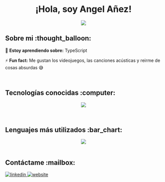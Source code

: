 <h1 align="center">¡Hola, soy Angel Añez!  </h1>
<p align="center">
  <a href="https://github.com/DenverCoder1/readme-typing-svg"><img src="https://readme-typing-svg.herokuapp.com?font=Time+New+Roman&color=%43C8BE25&size=25&center=true&vCenter=true&width=600&height=60&lines=Ingeniero+de+Sistemas;Curioso+por+Naturaleza;Programador+Apasionado"></a>
</p>
<h2>Sobre mi :thought_balloon: </h2>
<!--Intro start-->

<p align="left">

🌱 **Estoy aprendiendo sobre:** TypeScript

⚡ **Fun fact:** Me gustan los videojuegos, las canciones acústicas y reirme de cosas absurdas :sweat_smile:
<!--Intro end-->
  </p>
<br>
<h2 >Tecnologías conocidas :computer: </h2>
<!--tech stack icons-->
<p align="center">
  <a href="https://skillicons.dev">
    <img src="https://skillicons.dev/icons?i=html,css,javascript,bootstrap,php,python,bash,git,github,nodejs,tailwind,react,astro" />
  </a>
</p>
<br>

<h2>Lenguajes más utilizados :bar_chart: </h2>
<div align="center">
  <img align="center" src="https://github-readme-stats.anuraghazra1.vercel.app/api/top-langs/?username=AngelAnez&theme=dark&hide_border=false&no-bg=true&no-frame=true&langs_count=10"/>
</div>
<br>

<h2>Contáctame :mailbox: </h2>
<div align="left">
  <a href="https://www.linkedin.com/in/angeldavid2001/" target="_blank">
    <img src="https://img.shields.io/badge/LinkedIn-0077B5?style=for-the-badge&logo=linkedin&logoColor=white" alt=linkedin style="margin-bottom: 5px;"/>
  </a>
  <a href="https://angel-anez.vercel.app" target="_blank">
    <img src="https://img.shields.io/badge/website-000000?style=for-the-badge&logo=About.me&logoColor=white" alt=website style="margin-bottom: 5px;"/>
  </a>
</div>
